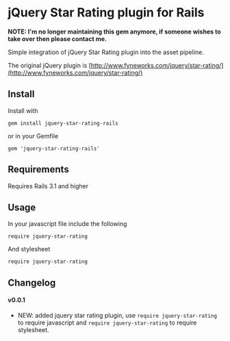 jQuery Star Rating plugin for Rails
===

__NOTE: I'm no longer maintaining this gem anymore, if someone wishes to take over then please contact me.__


Simple integration of jQuery Star Rating plugin into the asset pipeline.

The original jQuery plugin is [http://www.fyneworks.com/jquery/star-rating/](http://www.fyneworks.com/jquery/star-rating/)

Install
---
Install with

	gem install jquery-star-rating-rails

or in your Gemfile

	gem 'jquery-star-rating-rails'

Requirements
---

Requires Rails 3.1 and higher

Usage
---

In your javascript file include the following

	require jquery-star-rating

And stylesheet

	require jquery-star-rating

Changelog
---
#### v0.0.1

* NEW: added jquery star rating plugin, use `require jquery-star-rating` to require javascript and `require jquery-star-rating` to require stylesheet.
